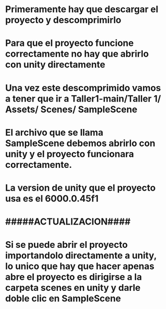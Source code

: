 # Primeramente hay que descargar el proyecto y descomprimirlo
# Para que el proyecto funcione correctamente no hay que abrirlo con unity directamente
# Una vez este descomprimido vamos a tener que ir a Taller1-main/Taller 1/ Assets/ Scenes/ SampleScene
# El archivo que se llama SampleScene debemos abrirlo con unity y el proyecto funcionara correctamente.
# La version de unity que el proyecto usa es el 6000.0.45f1
# #####ACTUALIZACION####
# Si se puede abrir el proyecto importandolo directamente a unity, lo unico que hay que hacer apenas abre el proyecto es dirigirse a la carpeta scenes en unity y darle doble clic en SampleScene
